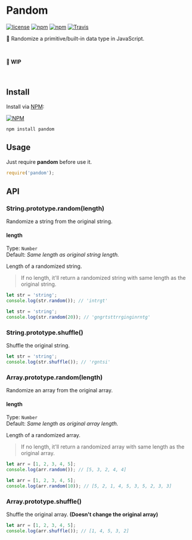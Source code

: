 # Pandom
[![license](https://img.shields.io/github/license/gluons/pandom.svg?style=flat-square)](https://github.com/gluons/pandom/blob/master/LICENSE)
[![npm](https://img.shields.io/npm/v/pandom.svg?style=flat-square)](https://www.npmjs.com/package/pandom)
[![npm](https://img.shields.io/npm/dt/pandom.svg?style=flat-square)](https://www.npmjs.com/package/pandom)
[![Travis](https://img.shields.io/travis/gluons/pandom.svg?style=flat-square)](https://travis-ci.org/gluons/pandom)

🔀 Randomize a primitive/built-in data type in JavaScript.

<br>

**🚧 WIP**

<br>

## Install
Install via [NPM](https://www.npmjs.com/):

[![NPM](https://nodei.co/npm/pandom.png?downloads=true&downloadRank=true&stars=true)](https://www.npmjs.com/package/pandom)

```
npm install pandom
```

## Usage
Just require **pandom** before use it.
```javascript
require('pandom');
```

## API
### String.prototype.random(length)
Randomize a string from the original string.

#### length
Type: `Number`  
Default: _Same length as original string length._

Length of a randomized string.

> If no length, it'll return a randomized string with same length as the original string.

```javascript
let str = 'string';
console.log(str.random()); // 'intrgt'
```

```javascript
let str = 'string';
console.log(str.random(20)); // 'gngrtsttrrginginrntg'
```

### String.prototype.shuffle()
Shuffle the original string.

```javascript
let str = 'string';
console.log(str.shuffle()); // 'rgntsi'
```

### Array.prototype.random(length)
Randomize an array from the original array.

#### length
Type: `Number`  
Default: _Same length as original array length._

Length of a randomized array.

> If no length, it'll return a randomized array with same length as the original array.

```javascript
let arr = [1, 2, 3, 4, 5];
console.log(arr.random()); // [5, 3, 2, 4, 4]
```

```javascript
let arr = [1, 2, 3, 4, 5];
console.log(arr.random(10)); // [5, 2, 1, 4, 5, 3, 5, 2, 3, 3]
```

### Array.prototype.shuffle()
Shuffle the original array. **(Doesn't change the original array)**

```javascript
let arr = [1, 2, 3, 4, 5];
console.log(arr.shuffle()); // [1, 4, 5, 3, 2]
```
